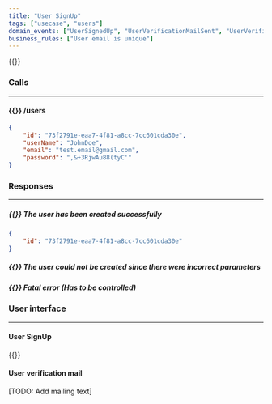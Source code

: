 ```yaml
---
title: "User SignUp"
tags: ["usecase", "users"]
domain_events: ["UserSignedUp", "UserVerificationMailSent", "UserVerificationTimedOut"]
business_rules: ["User email is unique"]
---
```


{{<imgnewtab src="user-signup-usecase.png" alt="User signUp usecase">}}

### Calls
---

#### {{<oplockcall src="POST">}} /users
```json
{
    "id": "73f2791e-eaa7-4f81-a8cc-7cc601cda30e",
    "userName": "JohnDoe",
    "email": "test.email@gmail.com",
    "password": ",&+3RjwAu88(tyC'"
}
```

### Responses
---

##### {{<responses status="ok" code="201">}} The user has been created successfully
```json
{
    "id": "73f2791e-eaa7-4f81-a8cc-7cc601cda30e"
}
```

##### {{<responses code="400">}} The user could not be created since there were incorrect parameters

##### {{<responses code="500">}} Fatal error (Has to be controlled)

### User interface
---

#### User SignUp

{{<imgnewtab src="ui-signup-1.png" alt="User signUp">}}

#### User verification mail

[TODO: Add mailing text]
